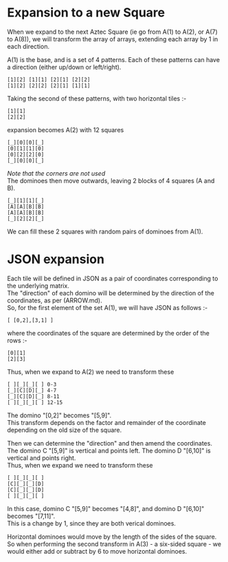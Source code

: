 # Expansion to a new Square
When we expand to the next Aztec Square (ie go from A(1) to A(2), or A(7) to A(8)), we will transform the array of arrays, extending each array by 1 in each direction.   

A(1) is the base, and is a set of 4 patterns. Each of these patterns can have a direction (either up/down or left/right).   
~~~
[1][2] [1][1] [2][1] [2][2]
[1][2] [2][2] [2][1] [1][1]
~~~
Taking the second of these patterns, with two horizontal tiles :-   
~~~
[1][1]
[2][2]
~~~
expansion becomes A(2) with 12 squares   
~~~
[_][0][0][_]
[0][1][1][0]
[0][2][2][0]
[_][0][0][_]
~~~
*Note that the corners are not used*   
The dominoes then move outwards, leaving 2 blocks of 4 squares (A and B).   
~~~
[_][1][1][_]
[A][A][B][B]
[A][A][B][B]
[_][2][2][_]
~~~
We can fill these 2 squares with random pairs of dominoes from A(1). 

# JSON expansion
Each tile will be defined in JSON as a pair of coordinates corresponding to the underlying matrix.   
The "direction" of each domino will be determined by the direction of the coordinates, as per (ARROW.md).   
So, for the first element of the set A(1), we will have JSON as follows :-   
~~~
[ [0,2],[3,1] ]
~~~
where the coordinates of the square are determined by the order of the rows :-
~~~
[0][1]
[2][3]
~~~
Thus, when we expand to A(2) we need to transform these 
~~~
[ ][_][_][ ] 0-3
[_][C][D][_] 4-7
[_][C][D][_] 8-11
[ ][_][_][ ] 12-15
~~~
The domino "[0,2]" becomes "[5,9]".   
This transform depends on the factor and remainder of the coordinate depending on the old size of the square. 

Then we can determine the "direction" and then amend the coordinates.    
The domino C "[5,9]" is vertical and points left. The domino D "[6,10]" is vertical and points right.   
Thus, when we expand we need to transform these 
~~~
[ ][_][_][ ]
[C][_][_][D]
[C][_][_][D]
[ ][_][_][ ]
~~~
In this case, domino C "[5,9]" becomes "[4,8]", and domino D "[6,10]" becomes "[7,11]".   
This is a change by 1, since they are both verical dominoes. 

Horizontal dominoes would move by the length of the sides of the square.   
So when performing the second transform in A(3) - a six-sided square - we would either add or subtract by 6 to move horizontal dominoes. 

